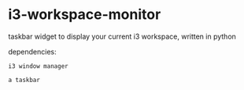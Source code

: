 # i3-workspace-monitor
taskbar widget to display your current i3 workspace, written in python

dependencies: 
  
    i3 window manager
  
    a taskbar
